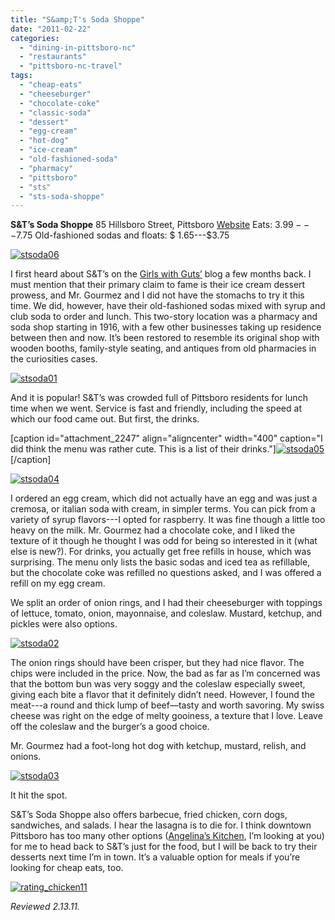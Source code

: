 ```yaml
---
title: "S&amp;T's Soda Shoppe"
date: "2011-02-22"
categories: 
  - "dining-in-pittsboro-nc"
  - "restaurants"
  - "pittsboro-nc-travel"
tags: 
  - "cheap-eats"
  - "cheeseburger"
  - "chocolate-coke"
  - "classic-soda"
  - "dessert"
  - "egg-cream"
  - "hot-dog"
  - "ice-cream"
  - "old-fashioned-soda"
  - "pharmacy"
  - "pittsboro"
  - "sts"
  - "sts-soda-shoppe"
---
```


**S&T’s Soda Shoppe** 85 Hillsboro Street, Pittsboro [Website](http://www.facebook.com/pages/The-Real-S-Ts-Soda-Shoppe/350321489854#%21/pages/The-Real-S-Ts-Soda-Shoppe/350321489854?v=wall) Eats: $3.99---$7.75 Old-fashioned sodas and floats: $ 1.65---$3.75

[![](http://s3.amazonaws.com/thegourmez-wpmedia/2011/02/stsoda06.jpg "stsoda06")](http://s3.amazonaws.com/thegourmez-wpmedia/2011/02/stsoda06.jpg)

I first heard about S&T’s on the [Girls with Guts’](http://girlswithguts.blogspot.com/2010/10/dessert-thats-worth-drive.html) blog a few months back. I must mention that their primary claim to fame is their ice cream dessert prowess, and Mr. Gourmez and I did not have the stomachs to try it this time. We did, however, have their old-fashioned sodas mixed with syrup and club soda to order and lunch. This two-story location was a pharmacy and soda shop starting in 1916, with a few other businesses taking up residence between then and now. It’s been restored to resemble its original shop with wooden booths, family-style seating, and antiques from old pharmacies in the curiosities cases.

[![](http://s3.amazonaws.com/thegourmez-wpmedia/2011/02/stsoda01.jpg "stsoda01")](http://s3.amazonaws.com/thegourmez-wpmedia/2011/02/stsoda01.jpg)

And it is popular! S&T’s was crowded full of Pittsboro residents for lunch time when we went. Service is fast and friendly, including the speed at which our food came out. But first, the drinks.

\[caption id="attachment\_2247" align="aligncenter" width="400" caption="I did think the menu was rather cute. This is a list of their drinks."\][![](http://s3.amazonaws.com/thegourmez-wpmedia/2011/02/stsoda05.jpg "stsoda05")](http://s3.amazonaws.com/thegourmez-wpmedia/2011/02/stsoda05.jpg)\[/caption\]

[![](http://s3.amazonaws.com/thegourmez-wpmedia/2011/02/stsoda04.jpg "stsoda04")](http://s3.amazonaws.com/thegourmez-wpmedia/2011/02/stsoda04.jpg)

I ordered an egg cream, which did not actually have an egg and was just a cremosa, or italian soda with cream, in simpler terms. You can pick from a variety of syrup flavors---I opted for raspberry. It was fine though a little too heavy on the milk. Mr. Gourmez had a chocolate coke, and I liked the texture of it though he thought I was odd for being so interested in it (what else is new?). For drinks, you actually get free refills in house, which was surprising. The menu only lists the basic sodas and iced tea as refillable, but the chocolate coke was refilled no questions asked, and I was offered a refill on my egg cream.

We split an order of onion rings, and I had their cheeseburger with toppings of lettuce, tomato, onion, mayonnaise, and coleslaw. Mustard, ketchup, and pickles were also options.

[![](http://s3.amazonaws.com/thegourmez-wpmedia/2011/02/stsoda02.jpg "stsoda02")](http://s3.amazonaws.com/thegourmez-wpmedia/2011/02/stsoda02.jpg)

The onion rings should have been crisper, but they had nice flavor. The chips were included in the price. Now, the bad as far as I’m concerned was that the bottom bun was very soggy and the coleslaw especially sweet, giving each bite a flavor that it definitely didn’t need. However, I found the meat---a round and thick lump of beef—tasty and worth savoring. My swiss cheese was right on the edge of melty gooiness, a texture that I love. Leave off the coleslaw and the burger’s a good choice.

Mr. Gourmez had a foot-long hot dog with ketchup, mustard, relish, and onions.

[![](http://s3.amazonaws.com/thegourmez-wpmedia/2011/02/stsoda03.jpg "stsoda03")](http://s3.amazonaws.com/thegourmez-wpmedia/2011/02/stsoda03.jpg)

It hit the spot.

S&T’s Soda Shoppe also offers barbecue, fried chicken, corn dogs, sandwiches, and salads. I hear the lasagna is to die for. I think downtown Pittsboro has too many other options ([Angelina’s Kitchen](http://www.angelinaskitchenonline.com/), I’m looking at you) for me to head back to S&T’s just for the food, but I will be back to try their desserts next time I’m in town. It’s a valuable option for meals if you’re looking for cheap eats, too.

[![](http://s3.amazonaws.com/thegourmez-wpmedia/2009/02/rating_chicken11.gif "rating_chicken11")](http://s3.amazonaws.com/thegourmez-wpmedia/2009/02/rating_chicken11.gif)

_Reviewed 2.13.11._
